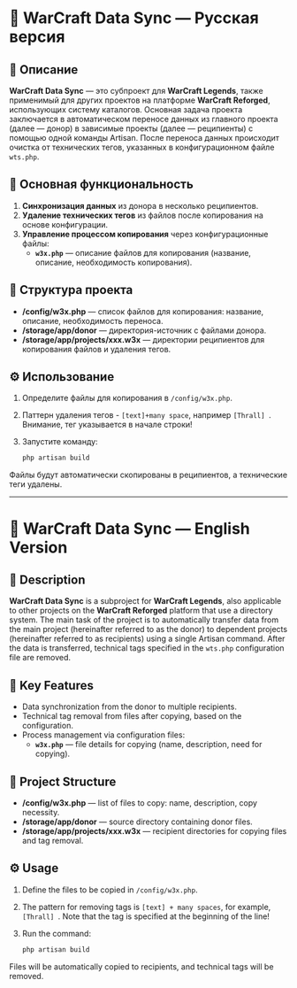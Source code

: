 # 🌟 WarCraft Data Sync — Русская версия

## 📄 Описание

**WarCraft Data Sync** — это субпроект для **WarCraft Legends**, также применимый для других проектов на платформе **WarCraft Reforged**, использующих систему каталогов. Основная задача проекта заключается в автоматическом переносе данных из главного проекта (далее — донор) в зависимые проекты (далее — реципиенты) с помощью одной команды Artisan. После переноса данных происходит очистка от технических тегов, указанных в конфигурационном файле `wts.php`.

## 🚀 Основная функциональность

1. **Синхронизация данных** из донора в несколько реципиентов.
2. **Удаление технических тегов** из файлов после копирования на основе конфигурации.
3. **Управление процессом копирования** через конфигурационные файлы:
    - **`w3x.php`** — описание файлов для копирования (название, описание, необходимость копирования).

## 📁 Структура проекта

- **/config/w3x.php** — список файлов для копирования: название, описание, необходимость переноса.
- **/storage/app/donor** — директория-источник с файлами донора.
- **/storage/app/projects/xxx.w3x** — директории реципиентов для копирования файлов и удаления тегов.

## ⚙️ Использование

1. Определите файлы для копирования в `/config/w3x.php`.
2. Паттерн удаления тегов - `[text]+many space`, например `[Thrall] `. Внимание, тег указывается в начале строки!
3. Запустите команду:

   ```bash
   php artisan build
Файлы будут автоматически скопированы в реципиентов, а технические теги удалены.

---

# 🌟 WarCraft Data Sync — English Version

## 📄 Description

**WarCraft Data Sync** is a subproject for **WarCraft Legends**, also applicable to other projects on the **WarCraft Reforged** platform that use a directory system. The main task of the project is to automatically transfer data from the main project (hereinafter referred to as the donor) to dependent projects (hereinafter referred to as recipients) using a single Artisan command. After the data is transferred, technical tags specified in the `wts.php` configuration file are removed.

## 🚀 Key Features

- Data synchronization from the donor to multiple recipients.
- Technical tag removal from files after copying, based on the configuration.
- Process management via configuration files:
    - **`w3x.php`** — file details for copying (name, description, need for copying).

## 📁 Project Structure

- **/config/w3x.php** — list of files to copy: name, description, copy necessity.
- **/storage/app/donor** — source directory containing donor files.
- **/storage/app/projects/xxx.w3x** — recipient directories for copying files and tag removal.

## ⚙️ Usage

1. Define the files to be copied in `/config/w3x.php`.
2. The pattern for removing tags is `[text] + many spaces`, for example, `[Thrall] `. Note that the tag is specified at the beginning of the line!
3. Run the command:

   ```bash
   php artisan build

Files will be automatically copied to recipients, and technical tags will be removed.
